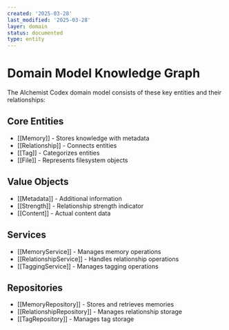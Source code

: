 ```yaml
---
created: '2025-03-28'
last_modified: '2025-03-28'
layer: domain
status: documented
type: entity
---
```


# Domain Model Knowledge Graph

The AIchemist Codex domain model consists of these key entities and their relationships:

## Core Entities

- [[Memory]] - Stores knowledge with metadata
- [[Relationship]] - Connects entities
- [[Tag]] - Categorizes entities
- [[File]] - Represents filesystem objects

## Value Objects

- [[Metadata]] - Additional information
- [[Strength]] - Relationship strength indicator
- [[Content]] - Actual content data

## Services

- [[MemoryService]] - Manages memory operations
- [[RelationshipService]] - Handles relationship operations
- [[TaggingService]] - Manages tagging operations

## Repositories

- [[MemoryRepository]] - Stores and retrieves memories
- [[RelationshipRepository]] - Manages relationship storage
- [[TagRepository]] - Manages tag storage
